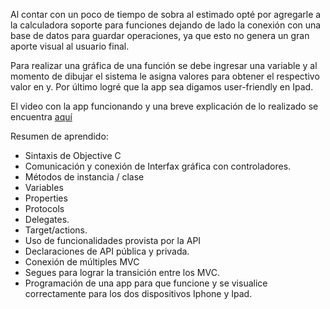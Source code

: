 Al contar con un poco de tiempo de sobra al estimado opté por agregarle a la calculadora soporte para funciones dejando de lado la conexión con una base de datos para guardar operaciones, ya que esto no genera un gran aporte visual al usuario final. 


Para realizar una gráfica de una función se debe ingresar una variable y al momento de dibujar el sistema le asigna valores para obtener el respectivo valor en y.
Por último logré que la app sea digamos user-friendly en Ipad.



El video con la app funcionando y una breve explicación de lo realizado se encuentra  [aquí](http://www.youtube.com/watch?v=i7SPrntsYLg&feature=youtu.be)

Resumen de aprendido:


* Sintaxis de Objective C
* Comunicación y conexión de Interfax gráfica con controladores.
* Métodos de instancia / clase 
* Variables
* Properties
* Protocols
* Delegates.
* Target/actions.
* Uso de funcionalidades provista por la API
* Declaraciones de API pública y privada.
* Conexión de múltiples MVC
* Segues para lograr la transición entre los MVC.
* Programación de una app para que funcione y se visualice correctamente para los dos dispositivos Iphone y Ipad.